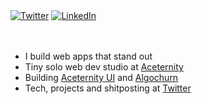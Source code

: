 </div>
<a href="https://www.twitter.com/mannupaaji" target="__blank"><img src="https://img.shields.io/twitter/follow/mannupaaji?style=social" alt="Twitter"></a>
<a href="https://www.linkedin.com/in/manuarora28" target="_blank"><img src="https://img.shields.io/badge/LinkedIn-%230077B5.svg?&style=flat-square&logo=linkedin&logoColor=white" alt="LinkedIn"></a>
</a>


<br>
<br>

<br>

- I build web apps that stand out
- Tiny solo web dev studio at [Aceternity](https://aceternity.com)
- Building [Aceternity UI](https://ui.aceternity.com) and [Algochurn](https://algochurn.com)
- Tech, projects and shitposting at [Twitter](https://twitter.com/mannupaaji)

